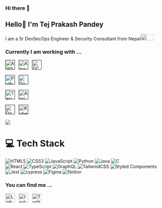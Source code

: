 ### Hi there 👋

## Hello👋 I'm Tej Prakash Pandey 

I am a Sr DevSecOps Engineer & Security Consultant from Nepal<img src="https://upload.wikimedia.org/wikipedia/commons/9/9b/Flag_of_Nepal.svg" width="40" height="20">
### Currently I am working with ...

<!-- Cloud Technologies -->
<a href="" target="_blank" title="AWS" rel="noreferrer"><img src="https://cdn.iconscout.com/icon/premium/png-512-thumb/aws-2749233-2284623.png?f=webp&w=256" alt="AWS" width="30" height="30"/></a>&nbsp;&nbsp;
<a href="" target="_blank" title="Azure" rel="noreferrer"><img src="https://www.vectorlogo.zone/logos/microsoft_azure/microsoft_azure-icon.svg" alt="Azure" width="30" height="30"/></a>&nbsp;&nbsp;
<a href="" target="_blank" title="GCP" rel="noreferrer"><img src="https://www.vectorlogo.zone/logos/google_cloud/google_cloud-icon.svg" alt="GCP" width="30" height="30"/></a>&nbsp;&nbsp;

<!-- Programming Languages -->
<a href="" target="_blank" title="Python" rel="noreferrer"><img src="https://www.vectorlogo.zone/logos/python/python-icon.svg" alt="Python" width="30" height="30"/></a>&nbsp;&nbsp;
<a href="" target="_blank" title="Go" rel="noreferrer"><img src="https://www.vectorlogo.zone/logos/golang/golang-icon.svg" alt="Go" width="30" height="30"/></a>&nbsp;&nbsp;

<!-- CI/CD and Configuration Management -->
<a href="" target="_blank" title="Terraform" rel="noreferrer"><img src="https://www.vectorlogo.zone/logos/terraformio/terraformio-icon.svg" alt="Terraform" width="30" height="30"/></a>&nbsp;&nbsp;
<a href="" target="_blank" title="Ansible" rel="noreferrer"><img src="https://www.vectorlogo.zone/logos/ansible/ansible-icon.svg" alt="Ansible" width="30" height="30"/></a>&nbsp;&nbsp;

<!-- Containerization and Orchestration -->
<a href="" target="_blank" title="Docker" rel="noreferrer"><img src="https://www.vectorlogo.zone/logos/docker/docker-icon.svg" alt="Docker" width="30" height="30"/></a>&nbsp;&nbsp;
<a href="" target="_blank" title="Kubernetes" rel="noreferrer"><img src="https://www.vectorlogo.zone/logos/kubernetes/kubernetes-icon.svg" alt="Kubernetes" width="30" height="30"/></a>&nbsp;&nbsp;



<!-- GitHub stats from https://github.com/anuraghazra/github-readme-stats -->
![](https://github-readme-stats.vercel.app/api?username=xsol05&theme=radical&hide_border=false&include_all_commits=true&count_private=true)<br/>

# 💻 Tech Stack
<!-- Badges from https://github.com/Ileriayo/markdown-badges -->
![HTML5](https://img.shields.io/badge/html5-%23E34F26.svg?style=for-the-badge&logo=html5&logoColor=white)
![CSS3](https://img.shields.io/badge/css3-%231572B6.svg?style=for-the-badge&logo=css3&logoColor=white)
![JavaScript](https://img.shields.io/badge/javascript-%23323330.svg?style=for-the-badge&logo=javascript&logoColor=%23F7DF1E)
![Python](https://img.shields.io/badge/python-3670A0?style=for-the-badge&logo=python&logoColor=ffdd54)
![Java](https://img.shields.io/badge/java-%23ED8B00.svg?style=for-the-badge&logo=openjdk&logoColor=white)
![C](https://img.shields.io/badge/c-%2300599C.svg?style=for-the-badge&logo=c&logoColor=white)<br/>
![React](https://img.shields.io/badge/react-%2320232a.svg?style=for-the-badge&logo=react&logoColor=%2361DAFB)
![TypeScript](https://img.shields.io/badge/typescript-%23007ACC.svg?style=for-the-badge&logo=typescript&logoColor=white)
![GraphQL](https://img.shields.io/badge/-GraphQL-E10098?style=for-the-badge&logo=graphql&logoColor=white)
![TailwindCSS](https://img.shields.io/badge/tailwindcss-%2338B2AC.svg?style=for-the-badge&logo=tailwind-css&logoColor=white)
![Styled Components](https://img.shields.io/badge/styled--components-DB7093?style=for-the-badge&logo=styled-components&logoColor=white)<br/>
![Jest](https://img.shields.io/badge/-jest-%23C21325?style=for-the-badge&logo=jest&logoColor=white)
![cypress](https://img.shields.io/badge/-cypress-%23E5E5E5?style=for-the-badge&logo=cypress&logoColor=058a5e)
![Figma](https://img.shields.io/badge/figma-%23F24E1E.svg?style=for-the-badge&logo=figma&logoColor=white)
![Notion](https://img.shields.io/badge/Notion-%23000000.svg?style=for-the-badge&logo=notion&logoColor=white)

### You can find me  ...

<a href="https://www.linkedin.com/in/itej-pandey/" title="sandip-das-developer" target="_blank" rel="noreferrer"><img src="https://www.vectorlogo.zone/logos/linkedin/linkedin-tile.svg" alt="LinkedIn" width="30" height="30"/></a>&nbsp;&nbsp;
<a href="https://www.instagram.com/i_sunp/" title="sandip_das_official" target="_blank" rel="noreferrer"><img src="https://www.vectorlogo.zone/logos/instagram/instagram-icon.svg" alt="Instagram" width="30" height="30"/></a>&nbsp;&nbsp;
<a href="https://twitter.com/techie_sandy" target="_blank" title="sandip_das_official" rel="noreferrer"><img src="https://www.vectorlogo.zone/logos/twitter/twitter-tile.svg" alt="Twitter" width="30" height="30"/></a>&nbsp;&nbsp;

